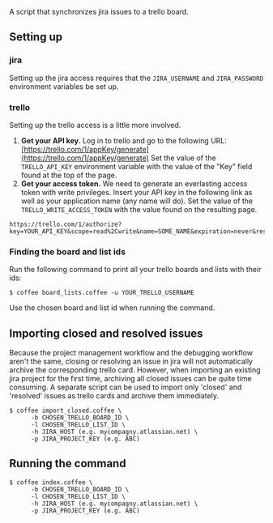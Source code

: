 A script that synchronizes jira issues to a trello board.

## Setting up

### jira

Setting up the jira access requires that the `JIRA_USERNAME` and
`JIRA_PASSWORD` environment variables be set up.

### trello

Setting up the trello access is a little more involved.

1. **Get your API key.** Log in to trello and go to the following URL:
   [https://trello.com/1/appKey/generate](https://trello.com/1/appKey/generate)
   Set the value of the `TRELLO_API_KEY` environment variable with the value of
   the "Key" field found at the top of the page.
1. **Get your access token.** We need to generate an everlasting access token
   with write privileges. Insert your API key in the following link as well as
   your application name (any name will do). Set the value of the `TRELLO_WRITE_ACCESS_TOKEN` with the value found on the
   resulting page.
   
```
https://trello.com/1/authorize?key=YOUR_API_KEY&scope=read%2Cwrite&name=SOME_NAME&expiration=never&response_type=token
```

### Finding the board and list ids

Run the following command to print all your trello boards and lists with their
ids:

    $ coffee board_lists.coffee -u YOUR_TRELLO_USERNAME

Use the chosen board and list id when running the command.

## Importing closed and resolved issues

Because the project management workflow and the debugging workflow aren't the
same, closing or resolving an issue in jira will not automatically archive the
corresponding trello card. However, when importing an existing jira project for
the first time, archiving all closed issues can be quite time consuming. A separate script
can be used to import only 'closed' and 'resolved' issues as trello cards and archive
them immediately.

    $ coffee import_closed.coffee \
          -b CHOSEN_TRELLO_BOARD_ID \
          -l CHOSEN_TRELLO_LIST_ID \
          -h JIRA_HOST (e.g. mycompagny.atlassian.net) \
          -p JIRA_PROJECT_KEY (e.g. ABC)

## Running the command

    $ coffee index.coffee \
          -b CHOSEN_TRELLO_BOARD_ID \
          -l CHOSEN_TRELLO_LIST_ID \
          -h JIRA_HOST (e.g. mycompagny.atlassian.net) \
          -p JIRA_PROJECT_KEY (e.g. ABC)

